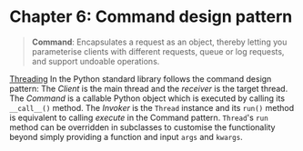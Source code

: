 # Chapter 6: Command design pattern

> **Command**: Encapsulates a request as an object, thereby letting you parameterise clients with different requests, queue or log requests, and support undoable operations.

[Threading](https://docs.python.org/3/library/threading.html) In the Python standard library follows the command design pattern: The _Client_ is the main thread and the _receiver_ is the target thread.  The _Command_ is a callable Python object which is executed by calling its `__call__()` method. The _Invoker_ is the `Thread` instance and its `run()` method is equivalent to calling _execute_ in the Command pattern. `Thread`'s `run` method can be overridden in subclasses to customise the functionality beyond simply providing a function and input `args` and `kwargs`.
